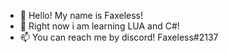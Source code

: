 - 👋 Hello! My name is Faxeless!
- 🌱 Right now i am learning LUA and C#!
- 📫 You can reach me by discord! Faxeless#2137

<!---
Faxeless/Faxeless is a ✨ special ✨ repository because its `README.md` (this file) appears on your GitHub profile.
You can click the Preview link to take a look at your changes.
--->
